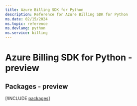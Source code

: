 ```yaml
---
title: Azure Billing SDK for Python
description: Reference for Azure Billing SDK for Python
ms.date: 02/15/2024
ms.topic: reference
ms.devlang: python
ms.service: billing
---
```

# Azure Billing SDK for Python - preview
## Packages - preview
[!INCLUDE [packages](billing-index.md)]